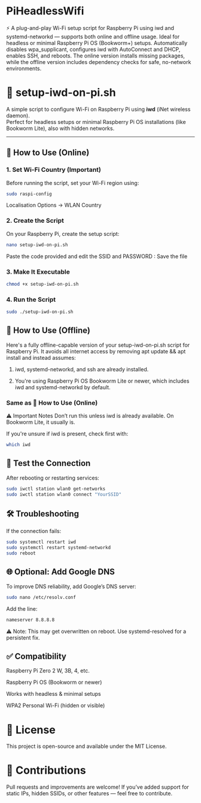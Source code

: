 # PiHeadlessWifi
⚡ A plug-and-play Wi-Fi setup script for Raspberry Pi using iwd and systemd-networkd — supports both online and offline usage.
Ideal for headless or minimal Raspberry Pi OS (Bookworm+) setups.
Automatically disables wpa_supplicant, configures iwd with AutoConnect and DHCP, enables SSH, and reboots.
The online version installs missing packages, while the offline version includes dependency checks for safe, no-network environments.



# 📶 setup-iwd-on-pi.sh

A simple script to configure Wi-Fi on Raspberry Pi using **iwd** (iNet wireless daemon).  
Perfect for headless setups or minimal Raspberry Pi OS installations (like Bookworm Lite), also with hidden networks.

---

## 🚀 How to Use (Online)

### 1. Set Wi-Fi Country (Important)

Before running the script, set your Wi-Fi region using:

```bash
sudo raspi-config
```
Localisation Options → WLAN Country


### 2. Create the Script
On your Raspberry Pi, create the setup script: 

```bash
nano setup-iwd-on-pi.sh
```
Paste the code provided and edit the SSID and PASSWORD : 
Save the file

### 3. Make It Executable

```bash
chmod +x setup-iwd-on-pi.sh
```

### 4. Run the Script

```bash
sudo ./setup-iwd-on-pi.sh
```


## 🚀 How to Use (Offline)
Here's a fully offline-capable version of your setup-iwd-on-pi.sh script for Raspberry Pi. It avoids all internet access by removing apt update && apt install and instead assumes:

1. iwd, systemd-networkd, and ssh are already installed.

2. You're using Raspberry Pi OS Bookworm Lite or newer, which includes iwd and systemd-networkd by default.

### Same as 🚀 How to Use (Online)

⚠️ Important Notes
Don’t run this unless iwd is already available. On Bookworm Lite, it usually is.

If you're unsure if iwd is present, check first with:

```bash
which iwd
```



## 🧪 Test the Connection
After rebooting or restarting services:

```bash
sudo iwctl station wlan0 get-networks
sudo iwctl station wlan0 connect "YourSSID"
```

## 🛠 Troubleshooting
If the connection fails:

```bash
sudo systemctl restart iwd
sudo systemctl restart systemd-networkd
sudo reboot
```


## 🌐 Optional: Add Google DNS
To improve DNS reliability, add Google’s DNS server:

```bash
sudo nano /etc/resolv.conf
```
Add the line:

```bash
nameserver 8.8.8.8
```
⚠️ Note: This may get overwritten on reboot. Use systemd-resolved for a persistent fix.



## ✅ Compatibility
Raspberry Pi Zero 2 W, 3B, 4, etc.

Raspberry Pi OS (Bookworm or newer)

Works with headless & minimal setups

WPA2 Personal Wi-Fi (hidden or visible)



# 📄 License
This project is open-source and available under the MIT License.

# 🙌 Contributions
Pull requests and improvements are welcome!
If you’ve added support for static IPs, hidden SSIDs, or other features — feel free to contribute.



